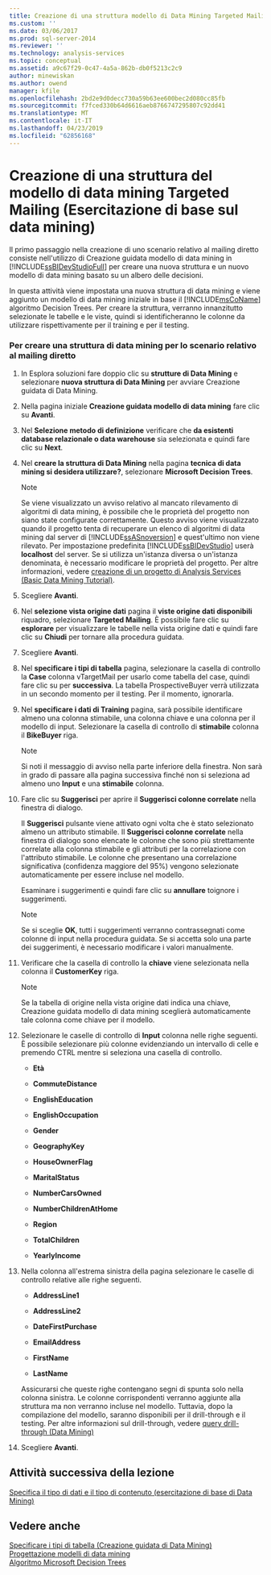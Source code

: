 ```yaml
---
title: Creazione di una struttura modello di Data Mining Targeted Mailing (esercitazione di base di Data Mining) | Microsoft Docs
ms.custom: ''
ms.date: 03/06/2017
ms.prod: sql-server-2014
ms.reviewer: ''
ms.technology: analysis-services
ms.topic: conceptual
ms.assetid: a9c67f29-0c47-4a5a-862b-db0f5213c2c9
author: minewiskan
ms.author: owend
manager: kfile
ms.openlocfilehash: 2bd2e9d0decc730a59b63ee600bec2d080cc85fb
ms.sourcegitcommit: f7fced330b64d6616aeb8766747295807c92dd41
ms.translationtype: MT
ms.contentlocale: it-IT
ms.lasthandoff: 04/23/2019
ms.locfileid: "62856168"
---
```

# <a name="creating-a-targeted-mailing-mining-model-structure-basic-data-mining-tutorial"></a>Creazione di una struttura del modello di data mining Targeted Mailing (Esercitazione di base sul data mining)
  Il primo passaggio nella creazione di uno scenario relativo al mailing diretto consiste nell'utilizzo di Creazione guidata modello di data mining in [!INCLUDE[ssBIDevStudioFull](../includes/ssbidevstudiofull-md.md)] per creare una nuova struttura e un nuovo modello di data mining basato su un albero delle decisioni.  
  
 In questa attività viene impostata una nuova struttura di data mining e viene aggiunto un modello di data mining iniziale in base il [!INCLUDE[msCoName](../includes/msconame-md.md)] algoritmo Decision Trees. Per creare la struttura, verranno innanzitutto selezionate le tabelle e le viste, quindi si identificheranno le colonne da utilizzare rispettivamente per il training e per il testing.  
  
### <a name="to-create-a-mining-structure-for-the-targeted-mailing-scenario"></a>Per creare una struttura di data mining per lo scenario relativo al mailing diretto  
  
1.  In Esplora soluzioni fare doppio clic su **strutture di Data Mining** e selezionare **nuova struttura di Data Mining** per avviare Creazione guidata di Data Mining.  
  
2.  Nella pagina iniziale **Creazione guidata modello di data mining** fare clic su **Avanti**.  
  
3.  Nel **Selezione metodo di definizione** verificare che **da esistenti database relazionale o data warehouse** sia selezionata e quindi fare clic su **Next**.  
  
4.  Nel **creare la struttura di Data Mining** nella pagina **tecnica di data mining si desidera utilizzare?**, selezionare **Microsoft Decision Trees**.  
  
    > [!NOTE]  
    >  Se viene visualizzato un avviso relativo al mancato rilevamento di algoritmi di data mining, è possibile che le proprietà del progetto non siano state configurate correttamente. Questo avviso viene visualizzato quando il progetto tenta di recuperare un elenco di algoritmi di data mining dal server di [!INCLUDE[ssASnoversion](../includes/ssasnoversion-md.md)] e quest'ultimo non viene rilevato. Per impostazione predefinita [!INCLUDE[ssBIDevStudio](../includes/ssbidevstudio-md.md)] userà **localhost** del server. Se si utilizza un'istanza diversa o un'istanza denominata, è necessario modificare le proprietà del progetto. Per altre informazioni, vedere [creazione di un progetto di Analysis Services &#40;Basic Data Mining Tutorial&#41;](../../2014/tutorials/creating-an-analysis-services-project-basic-data-mining-tutorial.md).  
  
5.  Scegliere **Avanti**.  
  
6.  Nel **selezione vista origine dati** pagina il **viste origine dati disponibili** riquadro, selezionare **Targeted Mailing**. È possibile fare clic su **esplorare** per visualizzare le tabelle nella vista origine dati e quindi fare clic su **Chiudi** per tornare alla procedura guidata.  
  
7.  Scegliere **Avanti**.  
  
8.  Nel **specificare i tipi di tabella** pagina, selezionare la casella di controllo la **Case** colonna vTargetMail per usarlo come tabella del case, quindi fare clic su per **successiva**. La tabella ProspectiveBuyer verrà utilizzata in un secondo momento per il testing. Per il momento, ignorarla.  
  
9. Nel **specificare i dati di Training** pagina, sarà possibile identificare almeno una colonna stimabile, una colonna chiave e una colonna per il modello di input. Selezionare la casella di controllo di **stimabile** colonna il **BikeBuyer** riga.  
  
    > [!NOTE]  
    >  Si noti il messaggio di avviso nella parte inferiore della finestra. Non sarà in grado di passare alla pagina successiva finché non si seleziona ad almeno uno **Input** e una **stimabile** colonna.  
  
10. Fare clic su **Suggerisci** per aprire il **Suggerisci colonne correlate** nella finestra di dialogo.  
  
     Il **Suggerisci** pulsante viene attivato ogni volta che è stato selezionato almeno un attributo stimabile. Il **Suggerisci colonne correlate** nella finestra di dialogo sono elencate le colonne che sono più strettamente correlate alla colonna stimabile e gli attributi per la correlazione con l'attributo stimabile. Le colonne che presentano una correlazione significativa (confidenza maggiore del 95%) vengono selezionate automaticamente per essere incluse nel modello.  
  
     Esaminare i suggerimenti e quindi fare clic su **annullare** toignore i suggerimenti.  
  
    > [!NOTE]  
    >  Se si sceglie **OK**, tutti i suggerimenti verranno contrassegnati come colonne di input nella procedura guidata. Se si accetta solo una parte dei suggerimenti, è necessario modificare i valori manualmente.  
  
11. Verificare che la casella di controllo la **chiave** viene selezionata nella colonna il **CustomerKey** riga.  
  
    > [!NOTE]  
    >  Se la tabella di origine nella vista origine dati indica una chiave, Creazione guidata modello di data mining sceglierà automaticamente tale colonna come chiave per il modello.  
  
12. Selezionare le caselle di controllo di **Input** colonna nelle righe seguenti. È possibile selezionare più colonne evidenziando un intervallo di celle e premendo CTRL mentre si seleziona una casella di controllo.  
  
    -   **Età**  
  
    -   **CommuteDistance**  
  
    -   **EnglishEducation**  
  
    -   **EnglishOccupation**  
  
    -   **Gender**  
  
    -   **GeographyKey**  
  
    -   **HouseOwnerFlag**  
  
    -   **MaritalStatus**  
  
    -   **NumberCarsOwned**  
  
    -   **NumberChildrenAtHome**  
  
    -   **Region**  
  
    -   **TotalChildren**  
  
    -   **YearlyIncome**  
  
13. Nella colonna all'estrema sinistra della pagina selezionare le caselle di controllo relative alle righe seguenti.  
  
    -   **AddressLine1**  
  
    -   **AddressLine2**  
  
    -   **DateFirstPurchase**  
  
    -   **EmailAddress**  
  
    -   **FirstName**  
  
    -   **LastName**  
  
     Assicurarsi che queste righe contengano segni di spunta solo nella colonna sinistra. Le colonne corrispondenti verranno aggiunte alla struttura ma non verranno incluse nel modello. Tuttavia, dopo la compilazione del modello, saranno disponibili per il drill-through e il testing. Per altre informazioni sul drill-through, vedere [query drill-through &#40;Data Mining&#41;](../../2014/analysis-services/data-mining/drillthrough-queries-data-mining.md)  
  
14. Scegliere **Avanti**.  
  
## <a name="next-task-in-lesson"></a>Attività successiva della lezione  
 [Specifica il tipo di dati e il tipo di contenuto &#40;esercitazione di base di Data Mining&#41;](../../2014/tutorials/specifying-the-data-type-and-content-type-basic-data-mining-tutorial.md)  
  
## <a name="see-also"></a>Vedere anche  
 [Specificare i tipi di tabella &#40;Creazione guidata di Data Mining&#41;](../../2014/analysis-services/specify-table-types-data-mining-wizard.md)   
 [Progettazione modelli di data mining](../../2014/analysis-services/data-mining/data-mining-designer.md)   
 [Algoritmo Microsoft Decision Trees](../../2014/analysis-services/data-mining/microsoft-decision-trees-algorithm.md)  
  
  
